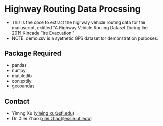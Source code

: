 # Highway Routing Data Procssing
- This is the code to extract the highway vehicle routing data for the manuscript, entitled "A Highway Vehicle Routing Dataset During the 2019 Kincade Fire Evacuation."
- NOTE: demo.csv is a synthetic GPS dataset for demonstration purposes.

## Package Required
- pandas
- numpy
- matplotlib
- contextily
- geopandas

## Contact
- Yiming Xu (yiming.xu@ufl.edu)
- Dr. Xilei Zhao (xilei.zhao@essie.ufl.edu)
